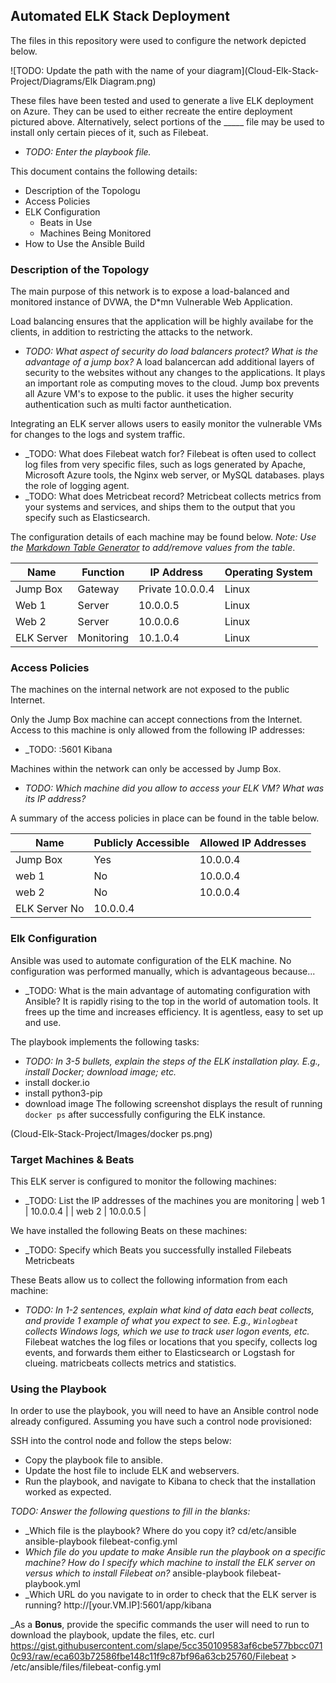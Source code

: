 ## Automated ELK Stack Deployment

The files in this repository were used to configure the network depicted below.

![TODO: Update the path with the name of your diagram](Cloud-Elk-Stack-Project/Diagrams/Elk Diagram.png)

These files have been tested and used to generate a live ELK deployment on Azure. They can be used to either recreate the entire deployment pictured above. Alternatively, select portions of the _____ file may be used to install only certain pieces of it, such as Filebeat.

  - _TODO: Enter the playbook file._

This document contains the following details:
- Description of the Topologu
- Access Policies
- ELK Configuration
  - Beats in Use
  - Machines Being Monitored
- How to Use the Ansible Build


### Description of the Topology

The main purpose of this network is to expose a load-balanced and monitored instance of DVWA, the D*mn Vulnerable Web Application.

Load balancing ensures that the application will be highly availabe for the clients, in addition to restricting the attacks to the network.
- _TODO: What aspect of security do load balancers protect? What is the advantage of a jump box?_
A load balancercan add additional layers of security to the websites without any changes to the applications. It plays an important role as computing moves to the cloud. Jump box prevents all Azure VM's to expose to the public. it uses the higher security authentication such as multi factor aunthetication.

Integrating an ELK server allows users to easily monitor the vulnerable VMs for changes to the logs and system traffic.
- _TODO: What does Filebeat watch for?
Filebeat is often used to collect log files from very specific files, such as logs generated by Apache, Microsoft Azure tools, the Nginx web server, or MySQL databases. plays the role of logging agent.
- _TODO: What does Metricbeat record?
Metricbeat collects metrics from your systems and services, and ships them to the output that you specify such as Elasticsearch. 

The configuration details of each machine may be found below.
_Note: Use the [Markdown Table Generator](http://www.tablesgenerator.com/markdown_tables) to add/remove values from the table_.

| Name       | Function   | IP Address       | Operating System |
|------------|------------|------------------|------------------|
| Jump Box   | Gateway    | Private 10.0.0.4 | Linux            |
| Web 1      | Server     | 10.0.0.5         | Linux            |
| Web 2      | Server     | 10.0.0.6         | Linux            |
| ELK Server | Monitoring | 10.1.0.4         | Linux            |

### Access Policies

The machines on the internal network are not exposed to the public Internet. 

Only the Jump Box machine can accept connections from the Internet. Access to this machine is only allowed from the following IP addresses:
- _TODO: 
:5601 Kibana

Machines within the network can only be accessed by Jump Box.
- _TODO: Which machine did you allow to access your ELK VM? What was its IP address?_

A summary of the access policies in place can be found in the table below.

| Name     | Publicly Accessible | Allowed IP Addresses |
|----------|---------------------|----------------------|
| Jump Box | Yes                 | 10.0.0.4             |
| web 1    | No                  | 10.0.0.4             |
| web 2    | No                  | 10.0.0.4             |
| ELK Server  No                 | 10.0.0.4             |  
### Elk Configuration

Ansible was used to automate configuration of the ELK machine. No configuration was performed manually, which is advantageous because...
- _TODO: What is the main advantage of automating configuration with Ansible?
It is rapidly rising to the top in the world of automation tools. It frees up the time and increases efficiency. It is agentless, easy to set up and use.

The playbook implements the following tasks:
- _TODO: In 3-5 bullets, explain the steps of the ELK installation play. E.g., install Docker; download image; etc._
- install docker.io
- install python3-pip
- download image
The following screenshot displays the result of running `docker ps` after successfully configuring the ELK instance.

(Cloud-Elk-Stack-Project/Images/docker ps.png)

### Target Machines & Beats
This ELK server is configured to monitor the following machines:
- _TODO: List the IP addresses of the machines you are monitoring
| web 1 | 10.0.0.4 |
| web 2 | 10.0.0.5 |

We have installed the following Beats on these machines:
- _TODO: Specify which Beats you successfully installed
Filebeats
Metricbeats

These Beats allow us to collect the following information from each machine:
- _TODO: In 1-2 sentences, explain what kind of data each beat collects, and provide 1 example of what you expect to see. E.g., `Winlogbeat` collects Windows logs, which we use to track user logon events, etc._
Filebeat watches the log files or locations that you specify, collects log events, and forwards them either to Elasticsearch or Logstash for clueing.
matricbeats collects metrics and statistics.

### Using the Playbook
In order to use the playbook, you will need to have an Ansible control node already configured. Assuming you have such a control node provisioned: 

SSH into the control node and follow the steps below:
- Copy the playbook file to ansible.
- Update the host file to include ELK and webservers.
- Run the playbook, and navigate to Kibana to check that the installation worked as expected.

_TODO: Answer the following questions to fill in the blanks:_
- _Which file is the playbook? Where do you copy it?
cd/etc/ansible ansible-playbook filebeat-config.yml
- _Which file do you update to make Ansible run the playbook on a specific machine? How do I specify which machine to install the ELK server on versus which to install Filebeat on?_
ansible-playbook filebeat-playbook.yml
- _Which URL do you navigate to in order to check that the ELK server is running?
http://[your.VM.IP]:5601/app/kibana

_As a **Bonus**, provide the specific commands the user will need to run to download the playbook, update the files, etc.
curl https://gist.githubusercontent.com/slape/5cc350109583af6cbe577bbcc0710c93/raw/eca603b72586fbe148c11f9c87bf96a63cb25760/Filebeat > /etc/ansible/files/filebeat-config.yml

